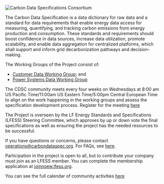 ![Carbon Data Specifications Consortium](https://artwork.lfenergy.org/projects/cdsc/horizontal/color/cdsc-horizontal-color.svg)

The Carbon Data Specification is a data dictionary for raw data and a standard for data requirements that enable energy data access for measuring, quantifying, and tracking carbon emissions from energy production and consumption. These standards and requirements should boost confidence in data sources, increase data utilization, promote scalability, and enable data aggregation for centralized platforms, which shall support and inform grid decarbonization pathways and decision-making.

The Working Groups of the Project consist of:

- [Customer Data Working Group](https://github.com/carbon-data-specification/Customer-Data); and
- [Power Systems Data Working Group](https://github.com/carbon-data-specification/Power-Systems-Data)

The CDSC community meets every four weeks on Wednesdays at 8:00 am US Pacific Time/11:00am US Eastern Time/5:00pm Central European Time to align on the work happening in the working groups and assess the specification development process. Register for the meeting [here](https://zoom-lfx.platform.linuxfoundation.org/meeting/99111842486)

The Project is overseen by the LF Energy Standards and Specifications (LFESS) Steering Committee, which approves by up or down vote the final specifications as well as ensuring the project has the needed resources to be successful.

If you have questions or concerns, please contact [operations@carbondataspec.org](operations@carbondataspec.org). For FAQs, see [here](https://github.com/carbon-data-specification/.github/blob/main/profile/FAQs.md).

Participation in the project is open to all, but to contribute your company must join as an LFESS member. You can complete the membership application at [joinnoew.lfess.org](https://joinnow.lfess.org).

You can see the full calendar of community activities [here](https://calendar.carbondataspec.org)
